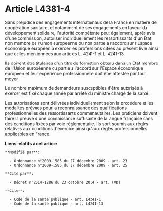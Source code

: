 # Article L4381-4

Sans préjudice des engagements internationaux de la France en matière de coopération sanitaire, et notamment de ses
engagements en faveur du développement solidaire, l'autorité compétente peut également, après avis d'une commission,
autoriser individuellement les ressortissants d'un Etat non membre de l'Union européenne ou non partie à l'accord sur
l'Espace économique européen à exercer les professions citées au présent livre ainsi que celles mentionnées aux articles L.
4241-1 et L. 4241-13. 

Ils doivent être titulaires d'un titre de formation obtenu dans un Etat membre de l'Union européenne ou partie à l'accord sur
l'Espace économique européen et leur expérience professionnelle doit être attestée par tout moyen. 

Le nombre maximum de demandeurs susceptibles d'être autorisés à exercer est fixé chaque année par arrêté du ministre chargé
de la santé. 

Les autorisations sont délivrées individuellement selon la procédure et les modalités prévues pour la reconnaissance des
qualifications professionnelles des ressortissants communautaires. Les praticiens doivent faire la preuve d'une connaissance
suffisante de la langue française dans des conditions fixées par voie réglementaire. Ils sont soumis aux règles relatives aux
conditions d'exercice ainsi qu'aux règles professionnelles applicables en France.

**Liens relatifs à cet article**

	**Modifié par**:

	  - Ordonnance n°2009-1585 du 17 décembre 2009 - art. 23
	  - Ordonnance n°2009-1585 du 17 décembre 2009 - art. 25

	**Cité par**:

	  - Décret n°2014-1286 du 23 octobre 2014 - art. (VD)

	**Cite**:

	  - Code de la santé publique - art. L4241-1
	  - Code de la santé publique - art. L4241-13
